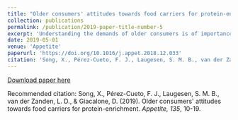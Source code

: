 ```yaml
---
title: "Older consumers' attitudes towards food carriers for protein-enrichment"
collection: publications
permalink: /publication/2019-paper-title-number-5
excerpt: 'Understanding the demands of older consumers is of importance for successful development of functional foods targeted at this segment of the population. This study aimed to examine older adults’ attitudes towards food carriers for protein enrichment...'
date: 2019-05-01
venue: 'Appetite'
paperurl: 'https://doi.org/10.1016/j.appet.2018.12.033'
citation: 'Song, X., Pérez-Cueto, F. J., Laugesen, S. M. B., van der Zanden, L. D., & Giacalone, D. (2019). Older consumers’ attitudes towards food carriers for protein-enrichment. <i>Appetite, 135</i>, 10-19.'
---
```


[Download paper here](https://doi.org/10.1016/j.appet.2018.12.033)

Recommended citation: Song, X., Pérez-Cueto, F. J., Laugesen, S. M. B., van der Zanden, L. D., & Giacalone, D. (2019). Older consumers' attitudes towards food carriers for protein-enrichment. <i>Appetite, 135</i>, 10-19.
